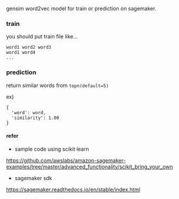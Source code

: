 gensim word2vec model for train or prediction on sagemaker.

### train

you should put train file like...

```
word1 word2 word3
word1 word4
...
```

### prediction

return similar words from `topn(default=5)` 

ex)

```
{
  'word': word,
  'similarity': 1.00
}
```

#### refer 

- sample code using scikit learn

https://github.com/awslabs/amazon-sagemaker-examples/tree/master/advanced_functionality/scikit_bring_your_own

- sagemaker sdk

https://sagemaker.readthedocs.io/en/stable/index.html